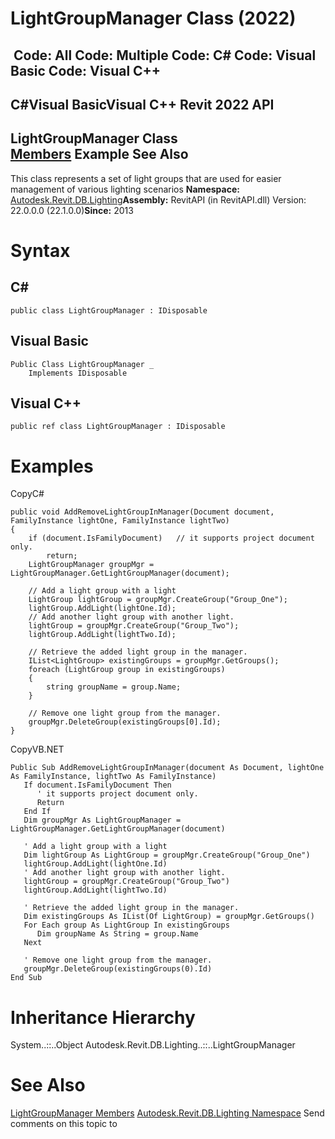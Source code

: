 # LightGroupManager Class (2022)

﻿
 Code: All Code: Multiple Code: C# Code: Visual Basic Code: Visual C++   
---  
C#Visual BasicVisual C++
Revit 2022 API  
---  
LightGroupManager Class  
[Members](dbdb80a5-f293-d5ff-9f19-918613d233c0.md "LightGroupManager Members") Example See Also  
---  
This class represents a set of light groups that are used for easier management of various lighting scenarios 
**Namespace:** [Autodesk.Revit.DB.Lighting](a6a04f07-7fd2-0a4e-12e7-01842ee6daaf.md "Autodesk.Revit.DB.Lighting Namespace")**Assembly:** RevitAPI (in RevitAPI.dll) Version: 22.0.0.0 (22.1.0.0)**Since:** 2013 
# Syntax
C#  
---  
```text
public class LightGroupManager : IDisposable
```
  
Visual Basic  
---  
```text
Public Class LightGroupManager _
	Implements IDisposable
```
  
Visual C++  
---  
```text
public ref class LightGroupManager : IDisposable
```
  
# Examples
CopyC#
```text
public void AddRemoveLightGroupInManager(Document document, FamilyInstance lightOne, FamilyInstance lightTwo)
{
    if (document.IsFamilyDocument)   // it supports project document only.
        return;
    LightGroupManager groupMgr = LightGroupManager.GetLightGroupManager(document);

    // Add a light group with a light
    LightGroup lightGroup = groupMgr.CreateGroup("Group_One");
    lightGroup.AddLight(lightOne.Id);
    // Add another light group with another light.
    lightGroup = groupMgr.CreateGroup("Group_Two");
    lightGroup.AddLight(lightTwo.Id);

    // Retrieve the added light group in the manager.
    IList<LightGroup> existingGroups = groupMgr.GetGroups();
    foreach (LightGroup group in existingGroups)
    {
        string groupName = group.Name;
    }

    // Remove one light group from the manager.
    groupMgr.DeleteGroup(existingGroups[0].Id);
}
```

CopyVB.NET
```text
Public Sub AddRemoveLightGroupInManager(document As Document, lightOne As FamilyInstance, lightTwo As FamilyInstance)
   If document.IsFamilyDocument Then
      ' it supports project document only.
      Return
   End If
   Dim groupMgr As LightGroupManager = LightGroupManager.GetLightGroupManager(document)

   ' Add a light group with a light
   Dim lightGroup As LightGroup = groupMgr.CreateGroup("Group_One")
   lightGroup.AddLight(lightOne.Id)
   ' Add another light group with another light.
   lightGroup = groupMgr.CreateGroup("Group_Two")
   lightGroup.AddLight(lightTwo.Id)

   ' Retrieve the added light group in the manager.
   Dim existingGroups As IList(Of LightGroup) = groupMgr.GetGroups()
   For Each group As LightGroup In existingGroups
      Dim groupName As String = group.Name
   Next

   ' Remove one light group from the manager.
   groupMgr.DeleteGroup(existingGroups(0).Id)
End Sub
```

# Inheritance Hierarchy
System..::..Object Autodesk.Revit.DB.Lighting..::..LightGroupManager
# See Also
[LightGroupManager Members](dbdb80a5-f293-d5ff-9f19-918613d233c0.md "LightGroupManager Members")
[Autodesk.Revit.DB.Lighting Namespace](a6a04f07-7fd2-0a4e-12e7-01842ee6daaf.md "Autodesk.Revit.DB.Lighting Namespace")
Send comments on this topic to 